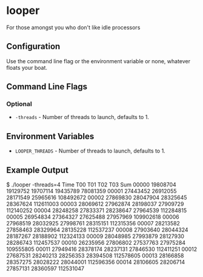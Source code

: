 looper
======

For those amongst you who don't like idle processors

## Configuration

Use the command line flag or the environment variable or none, whatever floats your boat.

## Command Line Flags

### Optional

* `-threads` - Number of threads to launch, defaults to 1.

## Environment Variables

* `LOOPER_THREADS` - Number of threads to launch, defaults to 1.

## Example Output
 $ ./looper -threads=4
  Time     T00       T01       T02       T03         Sum
 00000  19808704  19129752  19707114  19435789  78081359
 00001  27443452  26912055  28171549  25965616 108492672
 00002  27869830  28047904  28325645  28367624 112611003
 00003  28069612  27962874  28198037  27909729 112140252
 00004  28248258  27833371  28238647  27964539 112284815
 00005  26954834  27364327  27625488  27957969 109902618
 00006  27968519  28032925  27998761  28315151 112315356
 00007  28213582  27858463  28329964  28135228 112537237
 00008  27903640  28044324  28187267  28188902 112324133
 00009  28048985  27993879  28127930  28286743 112457537
 00010  26235956  27806802  27537763  27975284 109555805
 00011  27949416  28378174  28237131  27846530 112411251
 00012  27687531  28240213  28256353  28394508 112578605
 00013  28166858  28357275  28028222  28044001 112596356
 00014  28106605  28206714  27857131  28360597 112531047

